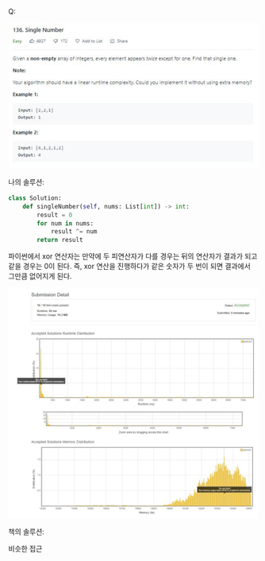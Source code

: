 Q:

![](./Figure/136(1).JPG)



나의 솔루션:

```python 
class Solution:
    def singleNumber(self, nums: List[int]) -> int:
        result = 0
        for num in nums:
            result ^= num
        return result
```

파이썬에서 xor 연산자는 만약에 두 피연산자가 다를 경우는 뒤의 연산자가 결과가 되고 같을 경우는 0이 된다. 즉, xor 연산을 진행하다가 같은 숫자가 두 번이 되면 결과에서 그만큼 없어지게 된다.



![](./Figure/136(2).JPG)



책의 솔루션:

비슷한 접근 